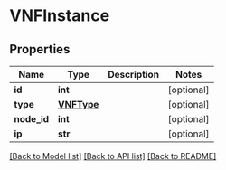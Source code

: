 # VNFInstance

## Properties
Name | Type | Description | Notes
------------ | ------------- | ------------- | -------------
**id** | **int** |  | [optional] 
**type** | [**VNFType**](VNFType.md) |  | [optional] 
**node_id** | **int** |  | [optional] 
**ip** | **str** |  | [optional] 

[[Back to Model list]](../README.md#documentation-for-models) [[Back to API list]](../README.md#documentation-for-api-endpoints) [[Back to README]](../README.md)


